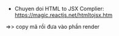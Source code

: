 - Chuyen doi HTML to JSX Complier: https://magic.reactjs.net/htmltojsx.htm

=>> copy mã rồi đưa vào phần render